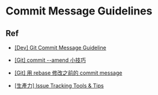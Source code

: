 # Commit Message Guidelines


## Ref

* [[Dev] Git Commit Message Guideline](http://androchen.logdown.com/posts/2014/01/07/dev-git-commit-message-guideline)

* [[Git] commit --amend 小技巧](http://androchen.logdown.com/posts/2014/09/30/git-tips)
* [[Git] 用 rebase 修改之前的 commit message](http://androchen.logdown.com/posts/2014/11/19/git-use-rebase-to-modify-previous-commit-message)
* [[生產力] Issue Tracking Tools & Tips](http://androchen.logdown.com/posts/2014/03/18/productivity-issue-tracking-tools-tips)
